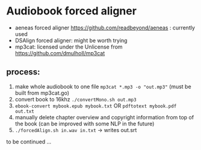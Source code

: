 # Audiobook forced aligner

- aeneas forced aligner https://github.com/readbeyond/aeneas : currently used
- DSAlign forced aligner: might be worth trying
- mp3cat: licensed under the Unlicense from https://github.com/dmulholl/mp3cat

## process:

1. make whole audiobook to one file `mp3cat *.mp3 -o "out.mp3"` (must be built from mp3cat.go)
2. convert book to 16khz `./convertMono.sh out.mp3`
3. `ebook-convert mybook.epub mybook.txt` OR `pdftotext mybook.pdf out.txt`
4. manually delete chapter overview and copyright information from top of the book (can be improved with some NLP in the future)
5. `./forcedAlign.sh in.wav in.txt` -> writes out.srt

to be continued ...
